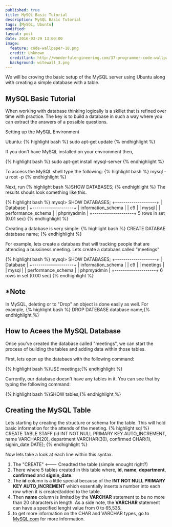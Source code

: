 ```yaml
---
published: true
title: MySQL Basic Tutorial
description: MySQL Basic Tutorial
tags: [MySQL, Ubuntu]
modified:
layout: post
date: 2016-03-29 13:00:00
image:
  feature: code-wallpaper-18.png
  credit: Unknown
  creditlink: http://wonderfulengineering.com/37-programmer-code-wallpaper-backgrounds-free-download/
  background: witewall_3.png
---
```


We will be croving the basic setup of the MySQL server using Ubuntu along with creating a simple database with a table.

## MySQL Basic Tutorial

When working with database thinking logically is a skillet that is refined over time with practice. The key is to build a database in  such a way where you can extract the answers of a possible questions.

Setting up the MySQL Environment

Ubuntu:
{% highlight bash %}
sudo apt-get update
{% endhighlight %}

If you don't have MySQL installed on your environment then,

{% highlight bash %}
sudo apt-get install mysql-server
{% endhighlight %}

To access the MySQL shell type the following:
{% highlight bash %}
mysql -u root -p
{% endhighlight %}

Next, run {% highlight bash %}SHOW DATABASES; {% endhighlight %} The results shouls look something like this.

{% highlight bash %}
mysql> SHOW DATABASES;
+--------------------+
| Database           |
+--------------------+
| information_schema |
| c9                 |
| mysql              |
| performance_schema |
| phpmyadmin         |
+--------------------+
5 rows in set (0.01 sec)
{% endhighlight %}

Creating a database is very simple:
{% highlight bash %}
CREATE DATABAE database name;
{% endhighlight %}

For example, lets create a databaes that will tracking people that are attending a bussiness meeting.
Lets create a databaes called "meetings"

{% highlight bash %}
mysql> SHOW DATABASES;
+--------------------+
| Database           |
+--------------------+
| information_schema |
| c9                 |
| meetings           |
| mysql              |
| performance_schema |
| phpmyadmin         |
+--------------------+
6 rows in set (0.00 sec)
{% endhighlight %}

## *Note 
In MySQL, deleting or to "Drop" an object is done easily as well. For example, {% highlight bash %} DROP DATEBASE database name;{% endhighlight %}

## How to Acees the MySQL Database
Once you've created the database called "meetings", we can start the process of building the tables and adding data within those tables.

First, lets open up the databaes with the following command:

{% highlight bash %}USE meetings;{% endhighlight %}

Currently, our database doesn't have any tables in it. You can see that by typing the following command:

{% highlight bash %}SHOW tables;{% endhighlight %}

## Creating the MySQL Table

Lets starting by creating the structure or schema for the table. This will hold basic information for the attends of the meeting.
{% highlight sql %}
CREATE TABLE STAFF (id INT NOT NULL PRIMARY KEY AUTO_INCREMENT, 
name VARCHAR(20),
department VARCHAR(30),
confirmed CHAR(1), 
signin_date DATE);
{% endhighlight %}

Now lets take a look at each line within this syntax.

1. The "CREATE" <--- Creadted the table (simple enought right?)
2. There where 5 tables created in this table  where, **id**, **name**, **department**, **confirmed** and **signin_date**.
3. The **id** column is a little special because of the **INT NOT NULL PRIMARY KEY AUTO_INCREMENT** which essentially inserts a number into each row when it is created/added to the table.
4. Then **name** column is limited by the  **VARCHAR** statement to be no more than 20 characters in length. As a side note, the **VARCHAR** statement can have a specified lenght value from 0 to 65,535.
5. to get more information on the CHAR and VARCHAR types, go to [MySQL.com](http://dev.mysql.com/doc/refman/5.7/en/char.html) for more information.


